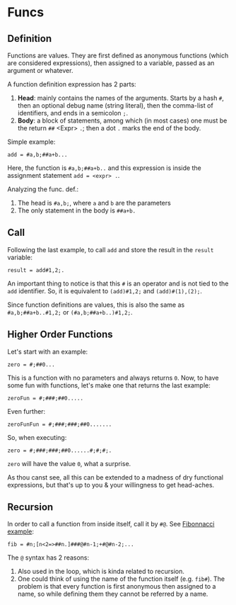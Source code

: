 # Funcs

## Definition

Functions are values. They are first defined as anonymous functions (which are considered expressions), then assigned to a variable, passed as an argument or whatever.

A function definition expression has 2 parts:
1. **Head**: mainly contains the names of the arguments. Starts by a hash `#`, then an optional debug name (string literal), then the comma-list of identifiers, and ends in a semicolon `;`.
2. **Body**: a block of statements, among which (in most cases) one must be the return `##` \<Expr\> `.`; then a dot `.` marks the end of the body.

Simple example:

```
add = #a,b;##a+b...
```

Here, the function is `#a,b;##a+b..` and this expression is inside the assignment statement `add = <expr> .`.

Analyzing the func. def.:
1. The head is `#a,b;`, where `a` and `b` are the parameters
2. The only statement in the body is `##a+b.`

## Call

Following the last example, to call `add` and store the result in the `result` variable:

```
result = add#1,2;.
```

An important thing to notice is that this `#` is an operator and is not tied to the `add` identifier. So, it is equivalent to  `(add)#1,2;` and `(add)#(1),(2);`.

Since function definitions are values, this is also the same as `#a,b;##a+b..#1,2;` or `(#a,b;##a+b..)#1,2;`.

## Higher Order Functions

Let's start with an example:

```
zero = #;##0...
```

This is a function with no parameters and always returns `0`. Now, to have some fun with functions, let's make one that returns the last example:

```
zeroFun = #;###;##0.....
```

Even further:

```
zeroFunFun = #;###;###;##0.......
```

So, when executing:

```
zero = #;###;###;##0......#;#;#;.
```

`zero` will have the value `0`, what a surprise.

As thou canst see, all this can be extended to a madness of dry functional expressions, but that's up to you & your willingness to get head-aches.

## Recursion

In order to call a function from inside itself, call it by `#@`. See [Fibonnacci example](../infarter/test/fib.df):

```
fib = #n;[n<2=>##n.]###@#n-1;+#@#n-2;...
```

The `@` syntax has 2 reasons:
1. Also used in the loop, which is kinda related to recursion.
2. One could think of using the name of the function itself (e.g. `fib#`).
The problem is that every function is first anonymous then assigned to a name,
so while defining them they cannot be referred by a name.

